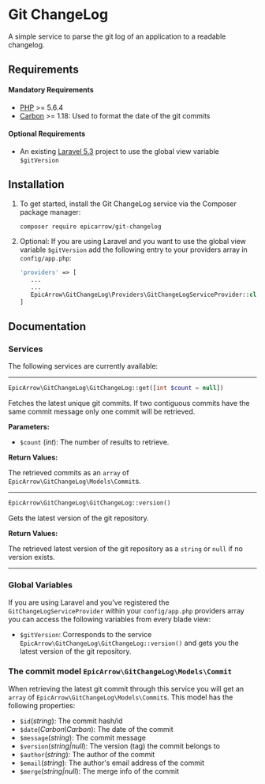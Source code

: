 # Git ChangeLog

A simple service to parse the git log of an application to a readable changelog.

## Requirements
#### Mandatory Requirements
- [PHP](https://php.net) >= 5.6.4
- [Carbon](http://carbon.nesbot.com/) >= 1.18: Used to format the date of the git commits

#### Optional Requirements
- An existing [Laravel 5.3](https://laravel.com/docs/master/installation) project to use the global view variable `$gitVersion`

## Installation

1. To get started, install the Git ChangeLog service via the Composer package manager: 

    ```bash
    composer require epicarrow/git-changelog
    ```
    
2. Optional: If you are using Laravel and you want to use the global view variable `$gitVersion` add the following entry to your providers array in `config/app.php`:
    
    ```php
    'providers' => [
       ...
       ...
       EpicArrow\GitChangeLog\Providers\GitChangeLogServiceProvider::class
    ]
    ```

## Documentation
### Services
The following services are currently available:

___

```php 
EpicArrow\GitChangeLog\GitChangeLog::get([int $count = null])
``` 
Fetches the latest unique git commits. If two contiguous commits have the same commit message only one commit will be
retrieved.

**Parameters:**
- `$count` (_int_): The number of results to retrieve.

**Return Values:**

The retrieved commits as an `array` of `EpicArrow\GitChangeLog\Models\Commit`s.

___

```php 
EpicArrow\GitChangeLog\GitChangeLog::version()
``` 
Gets the latest version of the git repository.

**Return Values:**

The retrieved latest version of the git repository as a `string` or `null` if no version exists.

___

### Global Variables
If you are using Laravel and you've registered the `GitChangeLogServiceProvider` within your `config/app.php` providers array
you can access the following variables from every blade view:
- `$gitVersion`: Corresponds to the service `EpicArrow\GitChangeLog\GitChangeLog::version()` and gets you the latest version of the git repository.

### The commit model `EpicArrow\GitChangeLog\Models\Commit`
When retrieving the latest git commit through this service you will get an `array` of `EpicArrow\GitChangeLog\Models\Commit`s. This model has the following properties:
- `$id`(_string_): The commit hash/id
- `$date`(_Carbon\Carbon_): The date of the commit
- `$message`(_string_): The commit message
- `$version`(_string|null_): The version (tag) the commit belongs to
- `$author`(_string_): The author of the commit
- `$email`(_string_): The author's email address of the commit
- `$merge`(_string|null_): The merge info of the commit

